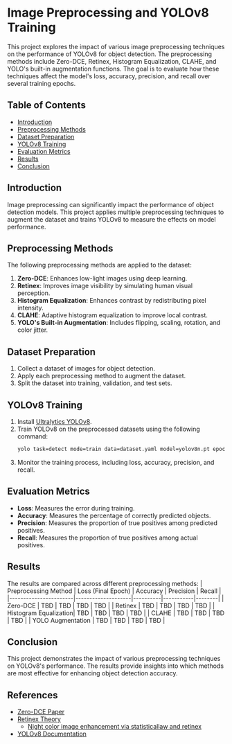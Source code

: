 # Image Preprocessing and YOLOv8 Training

This project explores the impact of various image preprocessing techniques on the performance of YOLOv8 for object detection. The preprocessing methods include Zero-DCE, Retinex, Histogram Equalization, CLAHE, and YOLO's built-in augmentation functions. The goal is to evaluate how these techniques affect the model's loss, accuracy, precision, and recall over several training epochs.

## Table of Contents
- [Introduction](#introduction)
- [Preprocessing Methods](#preprocessing-methods)
- [Dataset Preparation](#dataset-preparation)
- [YOLOv8 Training](#yolov8-training)
- [Evaluation Metrics](#evaluation-metrics)
- [Results](#results)
- [Conclusion](#conclusion)

## Introduction
Image preprocessing can significantly impact the performance of object detection models. This project applies multiple preprocessing techniques to augment the dataset and trains YOLOv8 to measure the effects on model performance.

## Preprocessing Methods
The following preprocessing methods are applied to the dataset:
1. **Zero-DCE**: Enhances low-light images using deep learning.
2. **Retinex**: Improves image visibility by simulating human visual perception.
3. **Histogram Equalization**: Enhances contrast by redistributing pixel intensity.
4. **CLAHE**: Adaptive histogram equalization to improve local contrast.
5. **YOLO's Built-in Augmentation**: Includes flipping, scaling, rotation, and color jitter.

## Dataset Preparation
1. Collect a dataset of images for object detection.
2. Apply each preprocessing method to augment the dataset.
3. Split the dataset into training, validation, and test sets.

## YOLOv8 Training
1. Install [Ultralytics YOLOv8](https://github.com/ultralytics/ultralytics).
2. Train YOLOv8 on the preprocessed datasets using the following command:
    ```bash
    yolo task=detect mode=train data=dataset.yaml model=yolov8n.pt epochs=50 imgsz=640
    ```
3. Monitor the training process, including loss, accuracy, precision, and recall.

## Evaluation Metrics
- **Loss**: Measures the error during training.
- **Accuracy**: Measures the percentage of correctly predicted objects.
- **Precision**: Measures the proportion of true positives among predicted positives.
- **Recall**: Measures the proportion of true positives among actual positives.

## Results
The results are compared across different preprocessing methods:
| Preprocessing Method | Loss (Final Epoch) | Accuracy | Precision | Recall |
|-----------------------|--------------------|----------|-----------|--------|
| Zero-DCE             | TBD                | TBD      | TBD       | TBD    |
| Retinex              | TBD                | TBD      | TBD       | TBD    |
| Histogram Equalization| TBD               | TBD      | TBD       | TBD    |
| CLAHE                | TBD                | TBD      | TBD       | TBD    |
| YOLO Augmentation    | TBD                | TBD      | TBD       | TBD    |

## Conclusion
This project demonstrates the impact of various preprocessing techniques on YOLOv8's performance. The results provide insights into which methods are most effective for enhancing object detection accuracy.

## References
- [Zero-DCE Paper](https://arxiv.org/pdf/2001.06826)
- [Retinex Theory](https://en.wikipedia.org/wiki/Color_constancy#Retinex_theory)
    - [Night color image enhancement via statisticallaw and retinex](https://www.sciencedirect.com/science/article/abs/pii/B9780128020456000168)
- [YOLOv8 Documentation](https://docs.ultralytics.com/models/yolov8/#overview)
